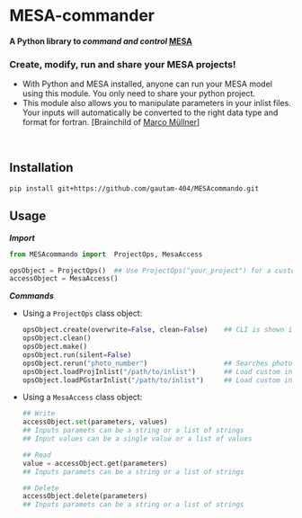 # MESA-commander
#### A Python library to ***command and control*** [MESA](https://github.com/MESAHub/mesa)


### Create, modify, run and share your MESA projects!  

* With Python and MESA installed, anyone can run your MESA model using this module. You only need to share your python project.
* This module also allows you to manipulate parameters in your inlist files. Your inputs will automatically be converted to the right data type and format for fortran. [Brainchild of [Marco Müllner](https://github.com/MarcoMuellner/PyMesaHandler)]

<br>

## Installation
```
pip install git+https://github.com/gautam-404/MESAcommando.git
```

## Usage

***Import***
```python
from MESAcommando import  ProjectOps, MesaAccess

opsObject = ProjectOps()  ## Use ProjectOps("your_project") for a custom/pre-existing project name
accessObject = MesaAccess()

```

***Commands***

* Using a `ProjectOps` class object:
  ```python
  opsObject.create(overwrite=False, clean=False)    ## CLI is shown if no arguments are passed
  opsObject.clean()
  opsObject.make()
  opsObject.run(silent=False)
  opsObject.rerun("photo_number")                   ## Searches photos folder inside the project dir
  opsObject.loadProjInlist("/path/to/inlist")       ## Load custom inlist_project, reads absolute path
  opsObject.loadPGstarInlist("/path/to/inlist")     ## Load custom inlist_pgstar, reads absolute path
  ```

* Using a `MesaAccess` class object:
  ```python
  ## Write
  accessObject.set(parameters, values)              
  ## Inputs paramets can be a string or a list of strings
  ## Input values can be a single value or a list of values
  
  ## Read
  value = accessObject.get(parameters)   
  ## Inputs paramets can be a string or a list of strings

  ## Delete
  accessObject.delete(parameters)
  ## Inputs paramets can be a string or a list of strings
  ```
